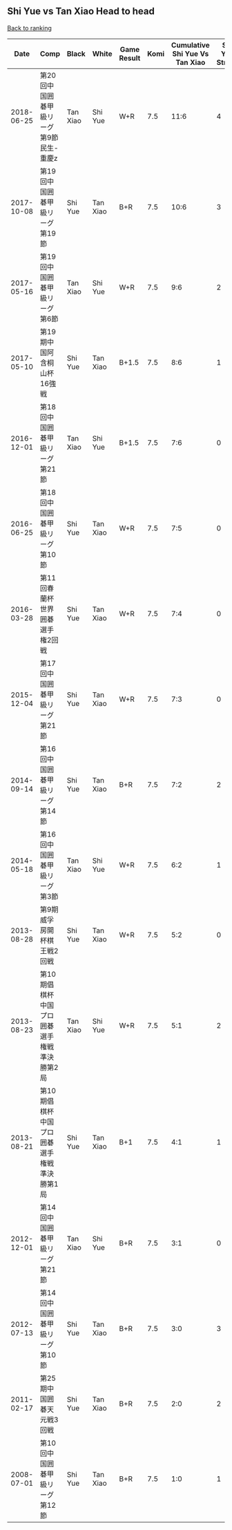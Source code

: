 ## Shi Yue vs Tan Xiao Head to head

[Back to ranking](../../index.md)




| **Date** | **Comp** | **Black** | **White** | **Game Result** | **Komi** | **Cumulative Shi Yue Vs Tan Xiao** | **Shi Yue Streak** | **Tan Xiao Streak** | 
| --- | --- | --- | --- | --- | --- | --- | --- | --- |
| 2018-06-25 | 第20回中国囲碁甲級リーグ第9節民生-重慶z | Tan Xiao | Shi Yue | W+R | 7.5 | 11:6 | 4 | 0 | 
| 2017-10-08 | 第19回中国囲碁甲級リーグ第19節 | Shi Yue | Tan Xiao | B+R | 7.5 | 10:6 | 3 | 0 | 
| 2017-05-16 | 第19回中国囲碁甲級リーグ第6節 | Tan Xiao | Shi Yue | W+R | 7.5 | 9:6 | 2 | 0 | 
| 2017-05-10 | 第19期中国阿含桐山杯16強戦 | Shi Yue | Tan Xiao | B+1.5 | 7.5 | 8:6 | 1 | 0 | 
| 2016-12-01 | 第18回中国囲碁甲級リーグ第21節 | Tan Xiao | Shi Yue | B+1.5 | 7.5 | 7:6 | 0 | 4 | 
| 2016-06-25 | 第18回中国囲碁甲級リーグ第10節 | Shi Yue | Tan Xiao | W+R | 7.5 | 7:5 | 0 | 3 | 
| 2016-03-28 | 第11回春蘭杯世界囲碁選手権2回戦 | Shi Yue | Tan Xiao | W+R | 7.5 | 7:4 | 0 | 2 | 
| 2015-12-04 | 第17回中国囲碁甲級リーグ第21節 | Shi Yue | Tan Xiao | W+R | 7.5 | 7:3 | 0 | 1 | 
| 2014-09-14 | 第16回中国囲碁甲級リーグ第14節 | Shi Yue | Tan Xiao | B+R | 7.5 | 7:2 | 2 | 0 | 
| 2014-05-18 | 第16回中国囲碁甲級リーグ第3節 | Tan Xiao | Shi Yue | W+R | 7.5 | 6:2 | 1 | 0 | 
| 2013-08-28 | 第9期威孚房開杯棋王戦2回戦 | Shi Yue | Tan Xiao | W+R | 7.5 | 5:2 | 0 | 1 | 
| 2013-08-23 | 第10期倡棋杯中国プロ囲碁選手権戦準決勝第2局 | Tan Xiao | Shi Yue | W+R | 7.5 | 5:1 | 2 | 0 | 
| 2013-08-21 | 第10期倡棋杯中国プロ囲碁選手権戦準決勝第1局 | Shi Yue | Tan Xiao | B+1 | 7.5 | 4:1 | 1 | 0 | 
| 2012-12-01 | 第14回中国囲碁甲級リーグ第21節 | Tan Xiao | Shi Yue | B+R | 7.5 | 3:1 | 0 | 1 | 
| 2012-07-13 | 第14回中国囲碁甲級リーグ第10節 | Shi Yue | Tan Xiao | B+R | 7.5 | 3:0 | 3 | 0 | 
| 2011-02-17 | 第25期中国囲碁天元戦3回戦 | Shi Yue | Tan Xiao | B+R | 7.5 | 2:0 | 2 | 0 | 
| 2008-07-01 | 第10回中国囲碁甲級リーグ第12節 | Shi Yue | Tan Xiao | B+R | 7.5 | 1:0 | 1 | 0 |




